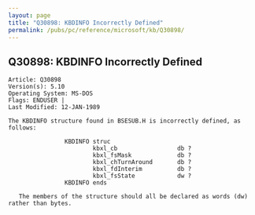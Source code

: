 ```yaml
---
layout: page
title: "Q30898: KBDINFO Incorrectly Defined"
permalink: /pubs/pc/reference/microsoft/kb/Q30898/
---
```


## Q30898: KBDINFO Incorrectly Defined

	Article: Q30898
	Version(s): 5.10
	Operating System: MS-DOS
	Flags: ENDUSER |
	Last Modified: 12-JAN-1989
	
	The KBDINFO structure found in BSESUB.H is incorrectly defined, as
	follows:
	
	                KBDINFO struc
	                        kbxl_cb                 db ?
	                        kbxl_fsMask             db ?
	                        kbxl_chTurnAround       db ?
	                        kbxl_fdInterim          db ?
	                        kbxl_fsState            dw ?
	                KBDINFO ends
	
	   The members of the structure should all be declared as words (dw)
	rather than bytes.
